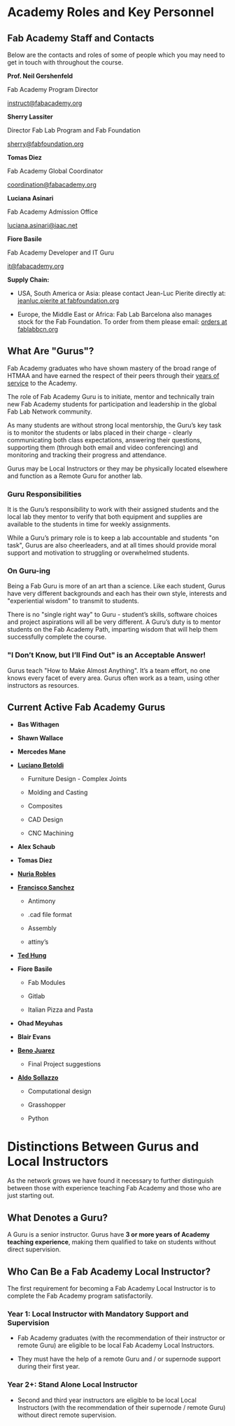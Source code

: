 # Academy Roles and Key Personnel
## Fab Academy Staff and Contacts

Below are the contacts and roles of some of people which you may need to get in touch with throughout the course.  

**Prof. Neil Gershenfeld**

Fab Academy Program Director

[instruct@fabacademy.org](mailto:instruct@fabacademy.org)

**Sherry Lassiter**

Director Fab Lab Program and Fab Foundation

[sherry@fabfoundation.org](mailto:sherry@fabfoundation.org)

**Tomas Diez**

Fab Academy Global Coordinator

[coordination@fabacademy.org](mailto:coordination@fabacademy.org)

**Luciana Asinari**

Fab Academy Admission Office

[luciana.asinari@iaac.net](mailto:luciana.asinari@iaac.net)

**Fiore Basile**

Fab Academy Developer and IT Guru

[it@fabacademy.org](mailto:it@fabacademy.org)

**Supply Chain:**

* USA, South America or Asia: please contact Jean-Luc Pierite directly at: [jeanluc.pierite at fabfoundation.org](mailto:jeanluc.pierite@fabfoundation.org)

* Europe, the Middle East or Africa: Fab Lab Barcelona also manages stock for the Fab Foundation. To order from them please email: [orders at fablabbcn.org](mailto:orders@fablabbcn.org)

## What Are "Gurus"?

Fab Academy graduates who have shown mastery of the broad range of HTMAA and have earned the respect of their peers through their [years of service](#bookmark=kix.eaycmcwtyl9o) to the Academy.

The role of Fab Academy Guru is to initiate, mentor and technically train new Fab Academy students for participation and leadership in the global Fab Lab Network community.

As many students are without strong local mentorship, the Guru’s key task is to monitor the students or labs placed in their charge - clearly communicating both class expectations, answering their questions, supporting them (through both email and video conferencing) and monitoring and tracking their progress and attendance.   

Gurus may be Local Instructors or they may be physically located elsewhere and function as a Remote Guru for another lab.

### Guru Responsibilities

It is the Guru’s responsibility to work with their assigned students and the local lab they mentor to verify that both equipment and supplies are available to the students in time for weekly assignments.  

While a Guru’s primary role is to keep a lab accountable and students "on task", Gurus are also cheerleaders, and at all times should provide moral support and motivation to struggling or overwhelmed students.

### On Guru-ing

Being a Fab Guru is more of an art than a science. Like each student, Gurus have very different backgrounds and each has their own style, interests and "experiential wisdom" to transmit to students.

There is no "single right way" to Guru - student’s skills, software choices and project aspirations will all be very different. A Guru’s duty is to mentor students on the Fab Academy Path, imparting wisdom that will help them successfully complete the course.

### "I Don’t Know, but I’ll Find Out" is an Acceptable Answer!

Gurus teach "How to Make Almost Anything". It’s a team effort, no one knows every facet of every area. Gurus often work as a team, using other instructors as resources.

## Current Active Fab Academy Gurus

* **Bas Withagen**

* **Shawn Wallace**

* **Mercedes Mane**

* [**Luciano Betoldi**](mailto:luciano@fablabbcn.org)

    * Furniture Design - Complex Joints

    * Molding and Casting

    * Composites

    * CAD Design

    * CNC Machining

* **Alex Schaub**

* **Tomas Diez**

* [**Nuria Robles**](mailto:nuriafablab@gmail.com)

* [**Francisco Sanchez**](mailto:hola@beachlab.org)

    * Antimony

    * .cad file format

    * Assembly

    * attiny’s

* [**Ted Hung**](mailto:ted@fablabtaipei.org)

* **Fiore Basile**

    * Fab Modules

    * Gitlab

    * Italian Pizza and Pasta

* **Ohad Meyuhas**

* **Blair Evans**

* [**Beno Juarez**](mailto:beno@fablablima.org)

    * Final Project suggestions


* [**Aldo Sollazzo**](http://noumena.io/)

    * Computational design

    * Grasshopper

    * Python

# Distinctions Between Gurus and Local Instructors

As the network grows we have found it necessary to further distinguish between those with experience teaching Fab Academy and those who are just starting out.

## What Denotes a Guru?

A Guru is a senior instructor. Gurus have **3 or more years of Academy teaching experience**, making them qualified to take on students without direct supervision.

## Who Can Be a Fab Academy Local Instructor?

The first requirement for becoming a Fab Academy Local Instructor is to complete the Fab Academy program satisfactorily.

### Year 1: Local Instructor with Mandatory Support and Supervision

* Fab Academy graduates (with the recommendation of their instructor or remote Guru) are eligible to be local Fab Academy Local Instructors.

* They must have the help of a remote Guru and / or supernode support during their first year.

### Year 2+: Stand Alone Local Instructor

* Second and third year instructors are eligible to be local Local Instructors (with the recommendation of their supernode / remote Guru) without direct remote supervision.
